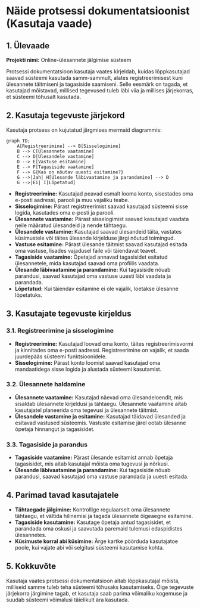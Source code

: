 # Näide protsessi dokumentatsioonist (Kasutaja vaade)

## 1. Ülevaade

**Projekti nimi:** Online-ülesannete jälgimise süsteem

Protsessi dokumentatsioon kasutaja vaates kirjeldab, kuidas lõppkasutajad saavad süsteemi kasutada samm-sammult, alates registreerimisest kuni ülesannete täitmiseni ja tagasiside saamiseni. Selle eesmärk on tagada, et kasutajad mõistavad, millised tegevused tuleb läbi viia ja millises järjekorras, et süsteemi tõhusalt kasutada.

## 2. Kasutaja tegevuste järjekord

Kasutaja protsess on kujutatud järgmises mermaid diagrammis:

```mermaid
graph TD;
    A[Registreerimine] --> B[Sisselogimine]
    B --> C[Ülesannete vaatamine]
    C --> D[Ülesandele vastamine]
    D --> E[Vastuse esitamine]
    E --> F[Tagasiside vaatamine]
    F --> G{Kas on nõutav uuesti esitamine?}
    G -->|Jah| H[Ülesande läbivaatamine ja parandamine] --> D
    G -->|Ei| I[Lõpetatud]
```

- **Registreerimine:** Kasutajad peavad esmalt looma konto, sisestades oma e-posti aadressi, parooli ja muu vajaliku teabe.
- **Sisselogimine:** Pärast registreerimist saavad kasutajad süsteemi sisse logida, kasutades oma e-posti ja parooli.
- **Ülesannete vaatamine:** Pärast sisselogimist saavad kasutajad vaadata neile määratud ülesandeid ja nende tähtaegu.
- **Ülesandele vastamine:** Kasutajad saavad ülesandeid täita, vastates küsimustele või täites ülesande kirjelduse järgi nõutud toimingud.
- **Vastuse esitamine:** Pärast ülesande täitmist saavad kasutajad esitada oma vastuse, lisades vajadusel faile või täiendavat teavet.
- **Tagasiside vaatamine:** Õpetajad annavad tagasisidet esitatud ülesannetele, mida kasutajad saavad oma profiilis vaadata.
- **Ülesande läbivaatamine ja parandamine:** Kui tagasiside nõuab parandusi, saavad kasutajad oma vastuse uuesti läbi vaadata ja parandada.
- **Lõpetatud:** Kui täiendav esitamine ei ole vajalik, loetakse ülesanne lõpetatuks.

## 3. Kasutajate tegevuste kirjeldus

### 3.1. Registreerimine ja sisselogimine

- **Registreerimine:** Kasutajad loovad oma konto, täites registreerimisvormi ja kinnitades oma e-posti aadressi. Registreerimine on vajalik, et saada juurdepääs süsteemi funktsioonidele.
- **Sisselogimine:** Pärast konto loomist saavad kasutajad oma mandaatidega sisse logida ja alustada süsteemi kasutamist.

### 3.2. Ülesannete haldamine

- **Ülesannete vaatamine:** Kasutajad näevad oma ülesandeloendit, mis sisaldab ülesannete kirjeldusi ja tähtaegu. Ülesannete vaatamine aitab kasutajatel planeerida oma tegevusi ja ülesannete täitmist.
- **Ülesandele vastamine ja esitamine:** Kasutajad täidavad ülesanded ja esitavad vastused süsteemis. Vastuste esitamise järel ootab ülesanne õpetaja hinnangut ja tagasisidet.

### 3.3. Tagasiside ja parandus

- **Tagasiside vaatamine:** Pärast ülesande esitamist annab õpetaja tagasisidet, mis aitab kasutajal mõista oma tugevusi ja nõrkusi.
- **Ülesande läbivaatamine ja parandamine:** Kui tagasiside nõuab parandusi, saavad kasutajad oma vastuse parandada ja uuesti esitada.

## 4. Parimad tavad kasutajatele

- **Tähtaegade jälgimine:** Kontrollige regulaarselt oma ülesannete tähtaegu, et vältida hilinemisi ja tagada ülesannete õigeaegne esitamine.
- **Tagasiside kasutamine:** Kasutage õpetaja antud tagasisidet, et parandada oma oskusi ja saavutada paremaid tulemusi edaspidistes ülesannetes.
- **Küsimuste korral abi küsimine:** Ärge kartke pöörduda kasutajatoe poole, kui vajate abi või selgitusi süsteemi kasutamise kohta.

## 5. Kokkuvõte

Kasutaja vaates protsessi dokumentatsioon aitab lõppkasutajal mõista, milliseid samme tuleb teha süsteemi tõhusaks kasutamiseks. Õige tegevuste järjekorra järgimine tagab, et kasutaja saab parima võimaliku kogemuse ja suudab süsteemi võimalusi täielikult ära kasutada.
